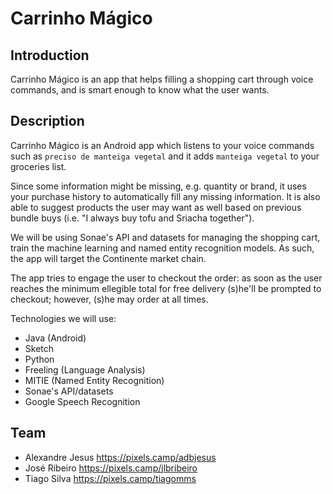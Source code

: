 # Carrinho Mágico

## Introduction

Carrinho Mágico is an app that helps filling a shopping cart through voice commands, and is smart enough to know what the user wants.

## Description

Carrinho Mágico is an Android app which listens to your voice commands such as `preciso de manteiga vegetal` and it adds `manteiga vegetal` to your groceries list.
 
Since some information might be missing, e.g. quantity or brand, it uses your purchase history to automatically fill any missing information. It is also able to suggest products the user may want as well based on previous bundle buys (i.e. "I always buy tofu and Sriacha together").

We will be using Sonae's API and datasets for managing the shopping cart, train the machine learning and named entity recognition models. As such, the app will target the Continente market chain.

The app tries to engage the user to checkout the order: as soon as the user reaches the minimum ellegible total for free delivery (s)he'll be prompted to checkout; however, (s)he may order at all times.

Technologies we will use:
  * Java (Android)
  * Sketch
  * Python 
  * Freeling (Language Analysis)
  * MITIE (Named Entity Recognition)
  * Sonae's API/datasets
  * Google Speech Recognition

## Team

 * Alexandre Jesus https://pixels.camp/adbjesus
 * José Ribeiro https://pixels.camp/jlbribeiro
 * Tiago Silva https://pixels.camp/tiagomms
